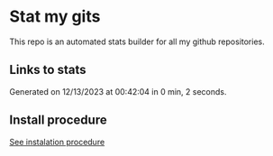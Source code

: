 # Stat my gits

This repo is an automated stats builder for all my github repositories.

## Links to stats


Generated on 12/13/2023 at 00:42:04 in 0 min, 2 seconds.

## Install procedure

[See instalation procedure](./src/install.md)
